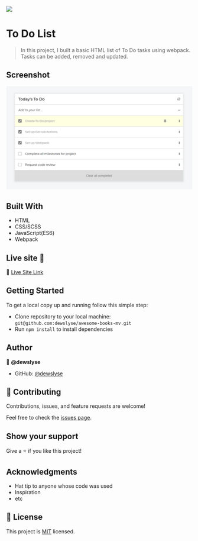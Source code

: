 ![](https://img.shields.io/badge/Microverse-blueviolet)

# To Do List

> In this project, I built a basic HTML list of To Do tasks using webpack. Tasks can be added, removed and updated.

## Screenshot

<img src="./screenshot.png">

## Built With

- HTML
- CSS/SCSS
- JavaScript(ES6)
- Webpack

## Live site 🚀

🔗 [Live Site Link](https://dewslyse.github.io/mv-to-do-list/)

## Getting Started

To get a local copy up and running follow this simple step:

- Clone repository to your local machine: `git@github.com:dewslyse/awesome-books-mv.git`
- Run `npm install` to install dependencies


## Author

👤 **@dewslyse**

- GitHub: [@dewslyse](https://github.com/dewslyse)


## 🤝 Contributing

Contributions, issues, and feature requests are welcome!

Feel free to check the [issues page](../../issues/).

## Show your support

Give a ⭐️ if you like this project!

## Acknowledgments

- Hat tip to anyone whose code was used
- Inspiration
- etc

## 📝 License

This project is [MIT](./LICENSE) licensed.

